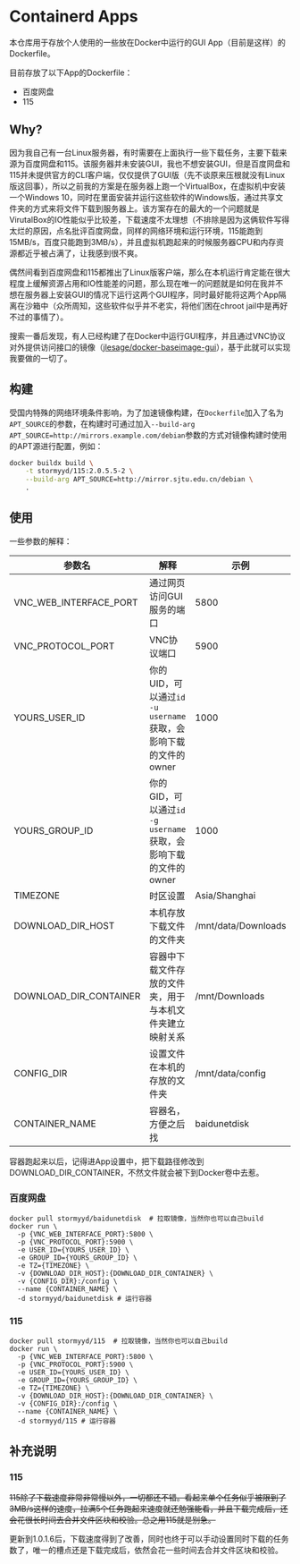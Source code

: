 # Containerd Apps

本仓库用于存放个人使用的一些放在Docker中运行的GUI App（目前是这样）的Dockerfile。

目前存放了以下App的Dockerfile：

- 百度网盘
- 115

## Why?

因为我自己有一台Linux服务器，有时需要在上面执行一些下载任务，主要下载来源为百度网盘和115。该服务器并未安装GUI，我也不想安装GUI，但是百度网盘和115并未提供官方的CLI客户端，仅仅提供了GUI版（先不谈原来压根就没有Linux版这回事），所以之前我的方案是在服务器上跑一个VirtualBox，在虚拟机中安装一个Windows 10，同时在里面安装并运行这些软件的Windows版，通过共享文件夹的方式来将文件下载到服务器上。该方案存在的最大的一个问题就是VirutalBox的IO性能似乎比较差，下载速度不太理想（不排除是因为这俩软件写得太烂的原因，点名批评百度网盘，同样的网络环境和运行环境，115能跑到15MB/s，百度只能跑到3MB/s），并且虚拟机跑起来的时候服务器CPU和内存资源都近乎被占满了，让我感到很不爽。

偶然间看到百度网盘和115都推出了Linux版客户端，那么在本机运行肯定能在很大程度上缓解资源占用和IO性能差的问题，那么现在唯一的问题就是如何在我并不想在服务器上安装GUI的情况下运行这两个GUI程序，同时最好能将这两个App隔离在沙箱中（众所周知，这些软件似乎并不老实，将他们困在chroot jail中是再好不过的事情了）。

搜索一番后发现，有人已经构建了在Docker中运行GUI程序，并且通过VNC协议对外提供访问接口的镜像（[jlesage/docker-baseimage-gui](https://github.com/jlesage/docker-baseimage-gui)），基于此就可以实现我要做的一切了。

## 构建

受国内特殊的网络环境条件影响，为了加速镜像构建，在`Dockerfile`加入了名为`APT_SOURCE`的参数，在构建时可通过加入`--build-arg APT_SOURCE=http://mirrors.example.com/debian`参数的方式对镜像构建时使用的APT源进行配置，例如：

```bash
docker buildx build \
    -t stormyyd/115:2.0.5.5-2 \
    --build-arg APT_SOURCE=http://mirror.sjtu.edu.cn/debian \
    .
```

## 使用

一些参数的解释：

| 参数名 | 解释 | 示例 |
| ---- | --  | --  | 
| VNC_WEB_INTERFACE_PORT | 通过网页访问GUI服务的端口 | 5800 |
| VNC_PROTOCOL_PORT | VNC协议端口 | 5900 |
| YOURS_USER_ID | 你的UID，可以通过`id -u username`获取，会影响下载的文件的owner | 1000 |
| YOURS_GROUP_ID | 你的GID，可以通过`id -g username`获取，会影响下载的文件的owner | 1000 |
| TIMEZONE | 时区设置 | Asia/Shanghai |
| DOWNLOAD_DIR_HOST | 本机存放下载文件的文件夹 | /mnt/data/Downloads |
| DOWNLOAD_DIR_CONTAINER | 容器中下载文件存放的文件夹，用于与本机文件夹建立映射关系 | /mnt/Downloads |
| CONFIG_DIR | 设置文件在本机的存放的文件夹 | /mnt/data/config |
| CONTAINER_NAME | 容器名，方便之后找 | baidunetdisk |

容器跑起来以后，记得进App设置中，把下载路径修改到DOWNLOAD_DIR_CONTAINER，不然文件就会被下到Docker卷中去惹。

### 百度网盘

```shell
docker pull stormyyd/baidunetdisk  # 拉取镜像，当然你也可以自己build
docker run \
  -p {VNC_WEB_INTERFACE_PORT}:5800 \
  -p {VNC_PROTOCOL_PORT}:5900 \
  -e USER_ID={YOURS_USER_ID} \
  -e GROUP_ID={YOURS_GROUP_ID} \
  -e TZ={TIMEZONE} \
  -v {DOWNLOAD_DIR_HOST}:{DOWNLOAD_DIR_CONTAINER} \
  -v {CONFIG_DIR}:/config \
  --name {CONTAINER_NAME} \
  -d stormyyd/baidunetdisk # 运行容器
```

### 115

```shell
docker pull stormyyd/115  # 拉取镜像，当然你也可以自己build
docker run \
  -p {VNC_WEB_INTERFACE_PORT}:5800 \
  -p {VNC_PROTOCOL_PORT}:5900 \
  -e USER_ID={YOURS_USER_ID} \
  -e GROUP_ID={YOURS_GROUP_ID} \
  -e TZ={TIMEZONE} \
  -v {DOWNLOAD_DIR_HOST}:{DOWNLOAD_DIR_CONTAINER} \
  -v {CONFIG_DIR}:/config \
  --name {CONTAINER_NAME} \
  -d stormyyd/115 # 运行容器
```

## 补充说明

### 115

~~115除了下载速度非常非常慢以外，一切都还不错。看起来单个任务似乎被限到了3MB/s这样的速度，拉满5个任务跑起来速度就还勉强能看，并且下载完成后，还会花很长时间去合并文件区块和校验。总之用115就是别急。~~

更新到1.0.1.6后，下载速度得到了改善，同时也终于可以手动设置同时下载的任务数了，唯一的槽点还是下载完成后，依然会花一些时间去合并文件区块和校验。
